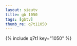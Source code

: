 ```yaml
--- 
layout: sieutv
title: gb 1050
tags: [gbtv]
thumb_re: q7t11050
---
```

{% include q7t1 key="1050" %} 
